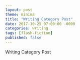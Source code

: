 ```yaml
---
layout: post
theme: minima
title: "Writing Category Post"
date: 2017-10-25 07:00:00 -0000
categories: writing
tags: [flash-fiction]
published: false
---
```



Writing Category Post
